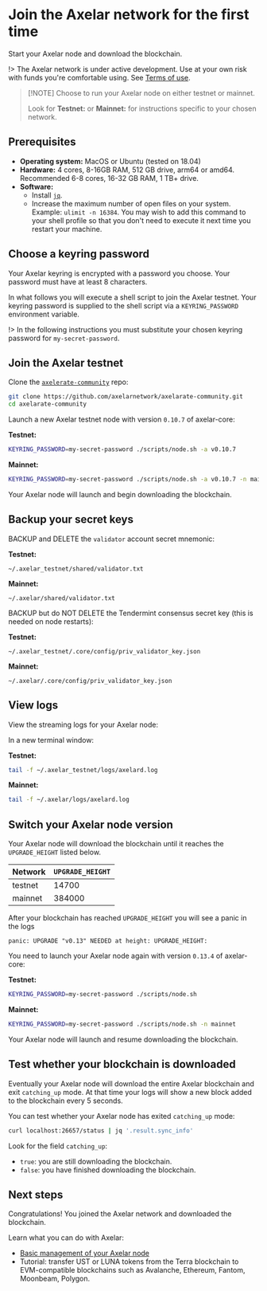 # Join the Axelar network for the first time

Start your Axelar node and download the blockchain.

!> The Axelar network is under active development.  Use at your own risk with funds you're comfortable using.  See [Terms of use](/terms-of-use).

> [!NOTE] Choose to run your Axelar node on either testnet or mainnet.
>
> Look for **Testnet:** or **Mainnet:** for instructions specific to your chosen network.

## Prerequisites

* **Operating system:**  MacOS or Ubuntu (tested on 18.04)
* **Hardware:** 4 cores, 8-16GB RAM, 512 GB drive, arm64 or amd64. Recommended 6-8 cores, 16-32 GB RAM, 1 TB+ drive.
* **Software:**
    * Install [`jq`](https://stedolan.github.io/jq/download/).
    * Increase the maximum number of open files on your system.  Example: `ulimit -n 16384`.  You may wish to add this command to your shell profile so that you don't need to execute it next time you restart your machine.

## Choose a keyring password

Your Axelar keyring is encrypted with a password you choose.  Your password must have at least 8 characters.

In what follows you will execute a shell script to join the Axelar testnet.  Your keyring password is supplied to the shell script via a `KEYRING_PASSWORD` environment variable.

!> In the following instructions you must substitute your chosen keyring password for `my-secret-password`.

## Join the Axelar testnet

Clone the [`axelerate-community`](https://github.com/axelarnetwork/axelarate-community) repo:

```bash
git clone https://github.com/axelarnetwork/axelarate-community.git
cd axelarate-community
```

Launch a new Axelar testnet node with version `0.10.7` of axelar-core:

**Testnet:**
```bash
KEYRING_PASSWORD=my-secret-password ./scripts/node.sh -a v0.10.7
```

**Mainnet:**
```bash
KEYRING_PASSWORD=my-secret-password ./scripts/node.sh -a v0.10.7 -n mainnet
```

Your Axelar node will launch and begin downloading the blockchain.

## Backup your secret keys

BACKUP and DELETE the `validator` account secret mnemonic:

**Testnet:**
```
~/.axelar_testnet/shared/validator.txt
```

**Mainnet:**
```
~/.axelar/shared/validator.txt
```

BACKUP but do NOT DELETE the Tendermint consensus secret key (this is needed on node restarts):

**Testnet:**
```
~/.axelar_testnet/.core/config/priv_validator_key.json
```

**Mainnet:**
```
~/.axelar/.core/config/priv_validator_key.json
```

## View logs

View the streaming logs for your Axelar node:

In a new terminal window:

**Testnet:**
```bash
tail -f ~/.axelar_testnet/logs/axelard.log
```

**Mainnet:**
```bash
tail -f ~/.axelar/logs/axelard.log
```

## Switch your Axelar node version

Your Axelar node will download the blockchain until it reaches the `UPGRADE_HEIGHT` listed below.

Network | `UPGRADE_HEIGHT` 
------- | -------- 
testnet | 14700
mainnet | 384000

After your blockchain has reached `UPGRADE_HEIGHT` you will see a panic in the logs

```
panic: UPGRADE "v0.13" NEEDED at height: UPGRADE_HEIGHT: 
```

You need to launch your Axelar node again with version `0.13.4` of axelar-core:

**Testnet:**
```bash
KEYRING_PASSWORD=my-secret-password ./scripts/node.sh
```

**Mainnet:**
```bash
KEYRING_PASSWORD=my-secret-password ./scripts/node.sh -n mainnet
```

Your Axelar node will launch and resume downloading the blockchain.

## Test whether your blockchain is downloaded

Eventually your Axelar node will download the entire Axelar blockchain and exit `catching_up` mode.  At that time your logs will show a new block added to the blockchain every 5 seconds.

You can test whether your Axelar node has exited `catching_up` mode:

```bash
curl localhost:26657/status | jq '.result.sync_info'
```

Look for the field `catching_up`:
* `true`: you are still downloading the blockchain.
* `false`: you have finished downloading the blockchain.

## Next steps

Congratulations!  You joined the Axelar network and downloaded the blockchain.

Learn what you can do with Axelar:

* [Basic management of your Axelar node](/setup/basic)
* Tutorial: transfer UST or LUNA tokens from the Terra blockchain to EVM-compatible blockchains such as Avalanche, Ethereum, Fantom, Moonbeam, Polygon.